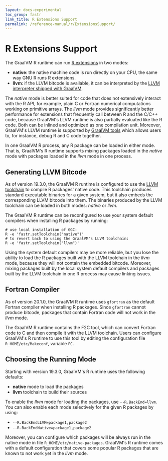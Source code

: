 ```yaml
---
layout: docs-experimental
toc_group: fastr
link_title: R Extensions Support
permalink: /reference-manual/r/ExtensionsSupport/
---
```

# R Extensions Support

The GraalVM R runtime can run [R extensions](https://cran.r-project.org/doc/manuals/r-release/R-exts.html) in two modes:

* **native**: the native machine code is run directly on your CPU, the same way GNU R runs R extensions.
* **llvm**: if the LLVM bitcode is available, it can be interpreted by the [LLVM interpreter shipped with GraalVM](https://www.graalvm.org/reference-manual/llvm/).

The *native* mode is better suited for code that does not extensively interact with the R API, for example, plain C or Fortran numerical computations working on primitive arrays.
The *llvm* mode provides significantly better performance for extensions that frequently call between R and the C/C++ code, because GraalVM's LLVM runtime is also partially evaluated like the R code.
Both can be inlined and optimized as one compilation unit.
Moreover, GraalVM's LLVM runtime is supported by [GraalVM tools](https://www.graalvm.org/tools/) which allows users to, for instance, debug R and C code together.

In one GraalVM R process, any R package can be loaded in either mode.
That is, GraalVM's R runtime supports mixing packages loaded in the *native* mode with packages loaded in the *llvm* mode in one process.

## Generating LLVM Bitcode

As of version 19.3.0, the GraalVM R runtime is configured to use the [LLVM toolchain](https://github.com/oracle/graal/blob/master/sulong/docs/contributor/TOOLCHAIN.md) to compile R packages' native code.
This toolchain produces standard executable binaries for a given system, but it also embeds the corresponding LLVM bitcode into them.
The binaries produced by the LLVM toolchain can be loaded in both modes: *native* or *llvm*.

The GraalVM R runtime can be reconfigured to use your system default compilers when installing R packages by running:
```shell
# use local installation of GGC:
R -e 'fastr.setToolchain("native")'
# to revert back to using the GraalVM's LLVM toolchain:
R -e 'fastr.setToolchain("llvm")'
```

Using the system default compilers may be more reliable, but you lose the ability to load the R packages built with the LLVM toolchain in the *llvm* mode, because they will not contain the embedded bitcode.
Moreover, mixing packages built by the local system default compilers and packages built by the LLVM toolchain in one R process may cause linking issues.

## Fortran Compiler

As of version 20.1.0, the GraalVM R runtime uses `gfortran` as the default Fortran compiler when installing R packages.
Since `gfortran` cannot produce bitcode, packages that contain Fortran code will not work in the *llvm* mode.

The GraalVM R runtime contains the F2C tool, which can convert Fortran code to C and then compile it with the LLVM toolchain.
Users can configure GraalVM's R runtime to use this tool by editing the configuration file `R_HOME/etc/Makeconf`, variable `FC`.

## Choosing the Running Mode

Starting with version 19.3.0, GraalVM's R runtime uses the following defaults:
* **native** mode to load the packages
* **llvm** toolchain to build their sources

To enable the *llvm* mode for loading the packages, use `--R.BackEnd=llvm`.
You can also enable each mode selectively for the given R packages by using:
* `--R.BackEndLLVM=package1,package2`
* `--R.BackEndNative=package1,package2`

Moreover, you can configure which packages will be always run in the native mode in file `R_HOME/etc/native-packages`. GraalVM's R runtime comes with a default configuration that covers some popular R packages that are known to not work yet in the *llvm* mode.
